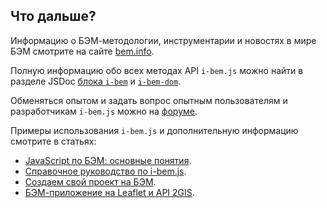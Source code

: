 <a name="docs"></a>
## Что дальше?

Информацию о БЭМ-методологии, инструментарии и новостях в мире БЭМ смотрите на сайте [bem.info](https://ru.bem.info/).

Полную информацию обо всех методах API `i-bem.js` можно найти в разделе JSDoc
[блока `i-bem`](https://ru.bem.info/libs/bem-core/current/desktop/i-bem/jsdoc/)
и [`i-bem-dom`](https://ru.bem.info/libs/bem-core/current/desktop/i-bem-dom/jsdoc/).

Обменяться опытом и задать вопрос опытным пользователям и разработчикам `i-bem.js` можно на [форуме](https://ru.bem.info/forum/).

Примеры использования `i-bem.js` и дополнительную информацию смотрите в статьях:

* [JavaScript по БЭМ: основные понятия](https://ru.bem.info/articles/bem-js-main-terms/).
* [Справочное руководство по i-bem.js](https://ru.bem.info/tutorials/bem-js-tutorial/).
* [Создаем свой проект на БЭМ](https://ru.bem.info/tutorials/start-with-project-stub/).
* [БЭМ-приложение на Leaflet и API 2GIS](https://ru.bem.info/articles/firm-card-story/).
